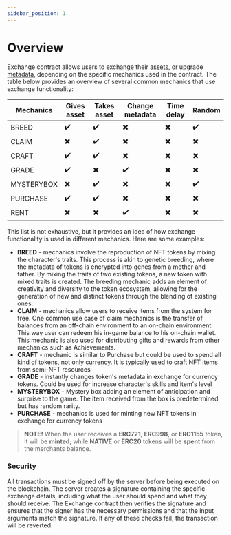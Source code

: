 ```yaml
---
sidebar_position: 1
---
```


# Overview

Exchange contract allows users to exchange their [assets](/admin/miscellaneous/asset), or
upgrade [metadata](/admin/miscellaneous/metadata/), depending on the specific mechanics used in the contract. 
The table below provides an overview of several common mechanics that use exchange functionality:


| Mechanics  | Gives asset | Takes asset | Change metadata | Time delay | Random |
|------------|-------------|-------------|-----------------|------------|--------|
| BREED      | ✔️          | ✔️          | ✖️              | ✖️         | ✔️     |
| CLAIM      | ✖️          | ✔️          | ✖️              | ✖️         | ✖️     |
| CRAFT      | ✔️          | ✔️          | ✖️              | ✖️         | ✖️     |
| GRADE      | ✔️          | ✖️          | ✔️              | ✖️         | ✖️     |
| MYSTERYBOX | ✖️          | ✔️          | ✖️              | ✖️         | ✔️     |
| PURCHASE   | ✔️          | ✔️          | ✖️              | ✖️         | ✖️     |
| RENT       | ✖️          | ✖️          | ✔️              | ✖️         | ✖️     |

This list is not exhaustive, but it provides an idea of how exchange functionality is used in different mechanics.
Here are some examples:

- **BREED** - mechanics involve the reproduction of NFT tokens by mixing the character's traits. This process is akin
  to genetic breeding, where the metadata of tokens is encrypted into genes from a mother and father. By mixing the
  traits of two existing tokens, a new token with mixed traits is created. The breeding mechanic adds an element of
  creativity and diversity to the token ecosystem, allowing for the generation of new and distinct tokens through the
  blending of existing ones.
- **CLAIM** - mechanics allow users to receive items from the system for free. One common use case of claim mechanics is
  the transfer of balances from an off-chain environment to an on-chain environment. This way user can redeem his
  in-game balance to his on-chain wallet. This mechanic is also used for distributing gifts and rewards from other
  mechanics such as Achievements.
- **CRAFT** - mechanic is similar to Purchase but could be used to spend all kind of tokens, not only currency. It is
  typically used to craft NFT items from semi-NFT resources
- **GRADE** - instantly changes token's metadata in exchange for currency tokens. Could be used for increase character's
  skills and item's level
- **MYSTERYBOX** - Mystery box adding an element of anticipation and surprise to the game. The item received from the
  box is predetermined but has random rarity.
- **PURCHASE** - mechanics is used for minting new NFT tokens in exchange for currency tokens

> **NOTE!** When the user receives a **ERC721**, **ERC998**, or **ERC1155** token, it will be
> **minted**, while **NATIVE** or **ERC20** tokens will be **spent** from the merchants balance.

### Security

All transactions must be signed off by the server before being executed on the blockchain. The server creates a
signature containing the specific exchange details, including what the user should spend and what they should receive.
The Exchange contract then verifies the signature and ensures that the signer has the necessary permissions and that the
input arguments match the signature. If any of these checks fail, the transaction will be reverted. 
